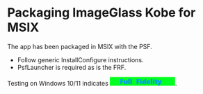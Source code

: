 # Packaging ImageGlass Kobe for MSIX

The app has been packaged in MSIX with the PSF.
* Follow generic InstallConfigure instructions.
* PsfLauncher is required as is the FRF.  


Testing on Windows 10/11 indicates [<img src="/media/CatFullFidelity.png" alt="Full Fidelity" />](/media/CatFullFidelity.png).  

